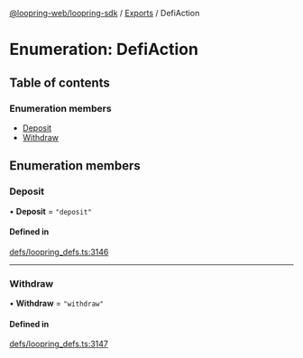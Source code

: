 [@loopring-web/loopring-sdk](../README.md) / [Exports](../modules.md) / DefiAction

# Enumeration: DefiAction

## Table of contents

### Enumeration members

- [Deposit](DefiAction.md#deposit)
- [Withdraw](DefiAction.md#withdraw)

## Enumeration members

### Deposit

• **Deposit** = `"deposit"`

#### Defined in

[defs/loopring_defs.ts:3146](https://github.com/Loopring/loopring_sdk/blob/6d0be7c/src/defs/loopring_defs.ts#L3146)

___

### Withdraw

• **Withdraw** = `"withdraw"`

#### Defined in

[defs/loopring_defs.ts:3147](https://github.com/Loopring/loopring_sdk/blob/6d0be7c/src/defs/loopring_defs.ts#L3147)

